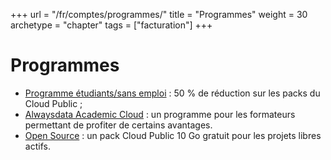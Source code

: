 +++
url = "/fr/comptes/programmes/"
title = "Programmes"
weight = 30
archetype = "chapter"
tags = ["facturation"]
+++

# Programmes

- [Programme étudiants/sans emploi](students-and-job-seekers-program) : 50 % de réduction sur les packs du Cloud Public ;
- [Alwaysdata Academic Cloud](academic-cloud) : un programme pour les formateurs permettant de profiter de certains avantages.
- [Open Source](./open-source) : un pack Cloud Public 10 Go gratuit pour les projets libres actifs.
